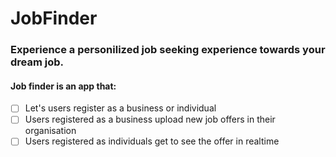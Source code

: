 # JobFinder

### Experience a personilized job seeking experience towards your dream job.

#### Job finder is an app that:

- [ ] Let's users register as a business or individual
- [ ] Users registered as a business upload new job offers in their organisation
- [ ] Users registered as individuals get to see the offer in realtime
